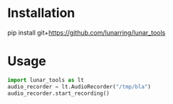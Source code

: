 # Installation
pip install git+https://github.com/lunarring/lunar_tools

# Usage
```python
import lunar_tools as lt
audio_recorder = lt.AudioRecorder("/tmp/bla")
audio_recorder.start_recording()
```

